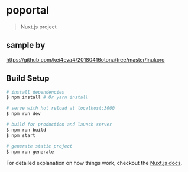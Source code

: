 # poportal

> Nuxt.js project

## sample by
https://github.com/kei4eva4/20180416otona/tree/master/inukoro

## Build Setup

``` bash
# install dependencies
$ npm install # Or yarn install

# serve with hot reload at localhost:3000
$ npm run dev

# build for production and launch server
$ npm run build
$ npm start

# generate static project
$ npm run generate
```

For detailed explanation on how things work, checkout the [Nuxt.js docs](https://github.com/nuxt/nuxt.js).
